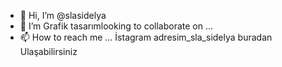 - 👋 Hi, I’m @slasidelya
- 💞️ I’m  Grafik tasarımlooking to collaborate on ...
- 📫 How to reach me ... İstagram adresim_sla_sidelya buradan Ulaşabilirsiniz
  
  

<!---
slasidelya/slasidelya is a ✨ special ✨ repository because its `README.md` (this file) appears on your GitHub profile.
You can click the Preview link to take a look at your changes.
--->
